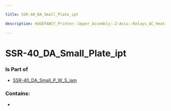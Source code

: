 ```yaml
---

title: SSR-40_DA_Small_Plate_ipt

description: HUGEFANCY_Printer::Upper_Assembly::Z-Axis::Relays_AC_Heating::SSR-40_DA90::SSR-40_DA_iam::SSR-40_DA_Small_P_W_S_iam::SSR-40_DA_Small_Plate_ipt

---
```

# SSR-40_DA_Small_Plate_ipt
<script>
    var geoarray = '{"SSR-40_DA_Small_Plate_ipt": {}}';
</script>
<script>
    var basepath = '/assets/HUGEFANCY_Printer/Upper_Assembly/Z-Axis/Relays_AC_Heating/SSR-40_DA90/SSR-40_DA_iam/SSR-40_DA_Small_P_W_S_iam/';
</script>
<link rel="stylesheet" href="/css/container.css">

<div id="container"></div>

<!-- these are the required scripts for the three.js scene -->
<script src="/lib/three.min.js"></script>
<script src="/lib/OrbitControls.js"></script>
<script src="/lib/RectAreaLightUniformsLib.js"></script>
<!-- this is your app's lib file -->
<script src="/lib/triceratops_app.js"></script>
### Is Part of
- [SSR-40_DA_Small_P_W_S_iam](../SSR-40_DA_Small_P_W_S_iam)  

### Contains:
- [](./SSR-40_DA_Small_Plate_ipt/)

